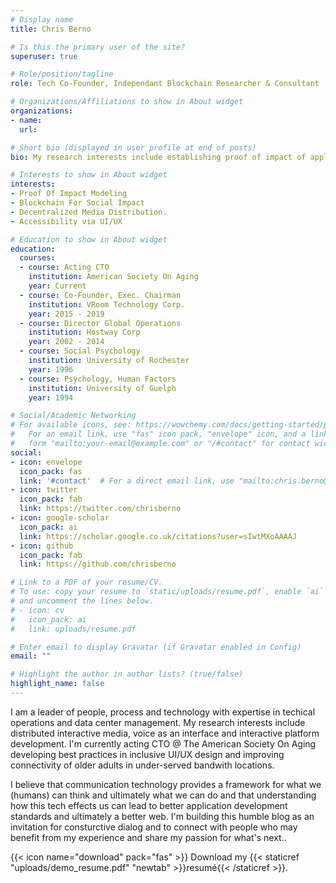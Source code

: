 ```yaml
---
# Display name
title: Chris Berno

# Is this the primary user of the site?
superuser: true

# Role/position/tagline
role: Tech Co-Founder, Independant Blockchain Researcher & Consultant

# Organizations/Affiliations to show in About widget
organizations:
- name: 
  url: 

# Short bio (displayed in user profile at end of posts)
bio: My research interests include establishing proof of impact of applied distributed technology, immersive & interactive media experiences and advancing UI/UX for better accessibility for users with vision, hearing & dexterity challenges. 

# Interests to show in About widget
interests:
- Proof Of Impact Modeling 
- Blockchain For Social Impact
- Decentralized Media Distribution. 
- Accessibility via UI/UX

# Education to show in About widget
education:
  courses:
  - course: Acting CTO
    institution: American Society On Aging
    year: Current
  - course: Co-Founder, Exec. Chairman
    institution: VRoom Technology Corp.
    year: 2015 - 2019
  - course: Director Global Operations
    institution: Hostway Corp
    year: 2002 - 2014
  - course: Social Psychology
    institution: University of Rochester
    year: 1996
  - course: Psychology, Human Factors
    institution: University of Guelph
    year: 1994

# Social/Academic Networking
# For available icons, see: https://wowchemy.com/docs/getting-started/page-builder/#icons
#   For an email link, use "fas" icon pack, "envelope" icon, and a link in the
#   form "mailto:your-email@example.com" or "/#contact" for contact widget.
social:
- icon: envelope
  icon_pack: fas
  link: '#contact'  # For a direct email link, use "mailto:chris.berno@gmail.com".
- icon: twitter
  icon_pack: fab
  link: https://twitter.com/chrisberno
- icon: google-scholar
  icon_pack: ai
  link: https://scholar.google.co.uk/citations?user=sIwtMXoAAAAJ
- icon: github
  icon_pack: fab
  link: https://github.com/chrisberno

# Link to a PDF of your resume/CV.
# To use: copy your resume to `static/uploads/resume.pdf`, enable `ai` icons in `params.toml`, 
# and uncomment the lines below.
# - icon: cv
#   icon_pack: ai
#   link: uploads/resume.pdf

# Enter email to display Gravatar (if Gravatar enabled in Config)
email: ""

# Highlight the author in author lists? (true/false)
highlight_name: false
---
```


I am a leader of people, process and technology with expertise in techical operations and data center management. My research interests include distributed interactive media, voice as an interface and interactive platform development. I'm currently acting CTO @ The American Society On Aging developing best practices in inclusive UI/UX design and improving connectivity of older adults in under-served bandwith locations.

I believe that communication technology provides a framework for what we (humans) can think and ultimately what we can do and that understanding how this tech effects us can lead to better application development standards and ultimately a better web. I'm building this humble blog as an invitation for consturctive dialog and to connect with people who may benefit from my experience and share my passion for what's next..

{{< icon name="download" pack="fas" >}} Download my {{< staticref "uploads/demo_resume.pdf" "newtab" >}}resumé{{< /staticref >}}.
